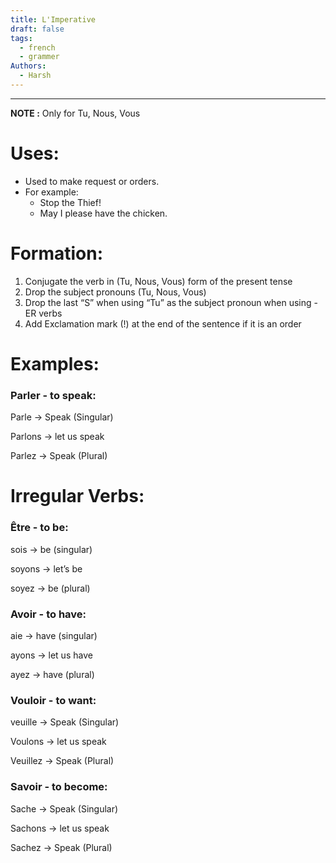 ```yaml
---
title: L'Imperative
draft: false
tags:
  - french
  - grammer
Authors:
  - Harsh
---
```

---
**NOTE :** Only for Tu, Nous, Vous
# Uses:

- Used to make request or orders.
- For example:
    - Stop the Thief!
    - May I please have the chicken.

# Formation:

1. Conjugate the verb in (Tu, Nous, Vous) form of the present tense
2. Drop the subject pronouns (Tu, Nous, Vous)
3. Drop the last “S” when using “Tu” as the subject pronoun when using -ER verbs
4. Add Exclamation mark (!) at the end of the sentence if it is an order

# Examples:

### Parler - to speak:

Parle → Speak (Singular)

Parlons → let us speak

Parlez → Speak (Plural)

# Irregular Verbs:

### Être - to be:

sois → be (singular)

soyons → let’s be

soyez → be (plural)

### Avoir - to have:

aie → have (singular)

ayons → let us have

ayez → have (plural)

### Vouloir - to want:

veuille → Speak (Singular)

Voulons → let us speak

Veuillez → Speak (Plural)

### Savoir - to become:

Sache → Speak (Singular)

Sachons → let us speak

Sachez → Speak (Plural)